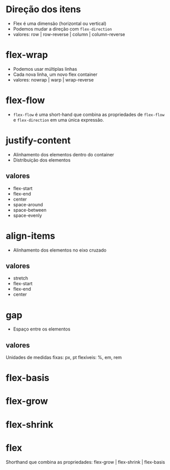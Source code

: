 # Direção dos itens

- Flex é uma dimensão (horizontal ou vertical)
- Podemos mudar a direção com `flex-direction`
- valores: row | row-reverse | column | column-reverse

# flex-wrap

- Podemos usar múltiplas linhas
- Cada nova linha, um novo flex container
- valores: nowrap | warp | wrap-reverse

# flex-flow

- `flex-flow` é uma short-hand que combina as propriedades de `flex-flow` e `flex-direction` em uma única expressão.

# justify-content

- Alinhamento dos elementos dentro do container
- Distribuição dos elementos

## valores

- flex-start
- flex-end
- center
- space-around
- space-between
- space-evenly

# align-items

- Alinhamento dos elementos no eixo cruzado

## valores

- stretch
- flex-start
- flex-end
- center

# gap

- Espaço entre os elementos

## valores

Unidades de medidas
fixas: px, pt
flexíveis: %, em, rem

# flex-basis

# flex-grow

# flex-shrink

# flex

Shorthand que combina as propriedades: flex-grow | flex-shrink | flex-basis